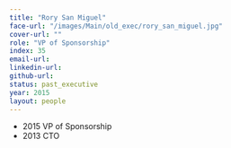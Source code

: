 ```yaml
---
title: "Rory San Miguel"
face-url: "/images/Main/old_exec/rory_san_miguel.jpg"
cover-url: ""
role: "VP of Sponsorship"
index: 35
email-url:
linkedin-url:
github-url:
status: past_executive
year: 2015
layout: people
---
```

- 2015 VP of Sponsorship
- 2013 CTO
